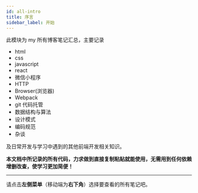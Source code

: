 ```yaml
---
id: all-intro
title: 序言
sidebar_label: 开始
---
```


此模块为 my 所有博客笔记汇总，主要记录

- html
- css
- javascript
- react
- 微信小程序
- HTTP
- Browser(浏览器)
- Webpack
- git 代码托管
- 数据结构与算法
- 设计模式
- 编码规范
- 杂谈

及日常开发与学习中遇到的其他前端开发相关知识。

**本文档中所记录的所有代码，力求做到直接复制粘贴就能使用，无需用到任何依赖增删改查，使学习更加简便！**

---

请点击**左侧菜单**（移动端为**右下角**）选择要查看的所有笔记吧。
